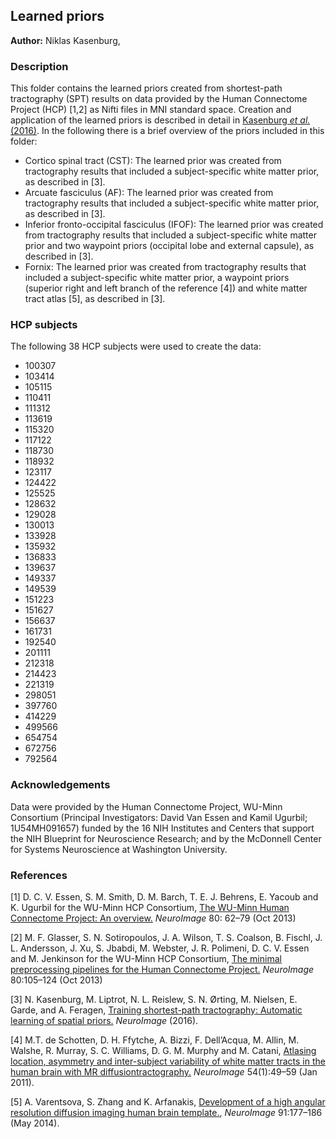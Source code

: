 ## Learned priors

**Author:** Niklas Kasenburg,

### Description

This folder contains the learned priors created from shortest-path tractography (SPT) results on data provided by the Human Connectome Project (HCP) [1,2] as Nifti files in MNI standard space. Creation and application of the learned priors is described in detail in [Kasenburg *et al.* (2016)](http://dx.doi.org/10.1016/j.neuroimage.2016.01.031). In the following there is a brief overview of the priors included in this folder:
- Cortico spinal tract (CST): The learned prior was created from tractography results that included a subject-specific white matter prior, as described in [3].
- Arcuate fasciculus (AF): The learned prior was created from tractography results that included a subject-specific white matter prior, as described in [3].
- Inferior fronto-occipital fasciculus (IFOF): The learned prior was created from tractography results that included a subject-specific white matter prior and two waypoint priors (occipital lobe and external capsule), as described in [3].
- Fornix: The learned prior was created from tractography results that included a subject-specific white matter prior, a waypoint priors (superior right and left branch of the reference [4]) and white matter tract atlas [5], as described in [3].
  
### HCP subjects

The following 38 HCP subjects were used to create the data: 
- 100307
- 103414
- 105115
- 110411
- 111312
- 113619
- 115320
- 117122
- 118730
- 118932
- 123117
- 124422
- 125525
- 128632
- 129028
- 130013
- 133928
- 135932
- 136833
- 139637
- 149337
- 149539
- 151223
- 151627
- 156637
- 161731
- 192540
- 201111
- 212318
- 214423
- 221319
- 298051
- 397760
- 414229
- 499566
- 654754
- 672756
- 792564

### Acknowledgements

Data were provided by the Human Connectome Project, WU-Minn Consortium (Principal Investigators: David Van Essen and Kamil Ugurbil; 1U54MH091657) funded by the 16 NIH Institutes and Centers that support the NIH Blueprint for Neuroscience Research; and by the McDonnell Center for Systems Neuroscience at Washington University.

### References

[1] D. C. V. Essen, S. M. Smith, D. M. Barch, T. E. J. Behrens, E. Yacoub and K. Ugurbil for the WU-Minn HCP Consortium, [The WU-Minn Human Connectome Project: An overview.](http://dx.doi.org/10.1016/j.neuroimage.2013.05.041) *NeuroImage* 80: 62–79 (Oct 2013)

[2] M. F. Glasser, S. N. Sotiropoulos, J. A. Wilson, T. S. Coalson, B. Fischl, J. L. Andersson, J. Xu, S. Jbabdi, M. Webster, J. R. Polimeni, D. C. V. Essen and M. Jenkinson for the WU-Minn HCP Consortium, [The minimal preprocessing pipelines for the Human
Connectome Project.](http://dx.doi.org/10.1016/j.neuroimage.2013.04.127) *NeuroImage* 80:105–124 (Oct 2013)

[3] N. Kasenburg, M. Liptrot, N. L. Reislew, S. N. Ørting, M. Nielsen, E. Garde, and A. Feragen, [Training shortest-path tractography: Automatic learning of spatial priors.](http://dx.doi.org/10.1016/j.neuroimage.2016.01.031) *NeuroImage* (2016).

[4] M.T. de Schotten, D. H. Ffytche, A. Bizzi, F. Dell’Acqua, M. Allin, M. Walshe, R. Murray, S. C. Williams, D. G. M. Murphy and M. Catani, [Atlasing location, asymmetry and inter-subject variability of white matter tracts in the human brain with MR diffusiontractography.](http://dx.doi.org/10.1016/j.neuroimage.2010.07.055) *NeuroImage* 54(1):49–59 (Jan 2011).

[5] A. Varentsova, S. Zhang and K. Arfanakis, [Development of a high angular resolution diffusion imaging human brain template.](http://dx.doi.org/10.1016/j.neuroimage.2014.01.009), *NeuroImage* 91:177–186 (May 2014).
